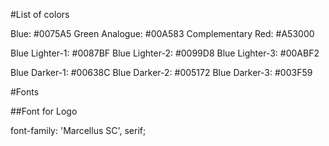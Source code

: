 #List of colors

Blue: #0075A5
Green Analogue: #00A583
Complementary Red: #A53000

Blue Lighter-1: #0087BF
Blue Lighter-2: #0099D8
Blue Lighter-3: #00ABF2

Blue Darker-1: #00638C
Blue Darker-2: #005172
Blue Darker-3: #003F59


#Fonts

##Font for Logo

font-family: 'Marcellus SC', serif;
